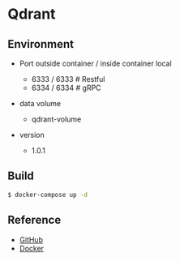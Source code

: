 # Qdrant

## Environment

- Port outside container / inside container local
  - 6333 / 6333 # Restful
  - 6334 / 6334 # gRPC

- data volume
  - qdrant-volume

- version
  - 1.0.1

## Build

```bash
$ docker-compose up -d
```

## Reference

- [GitHub](https://github.com/qdrant/qdrant)
- [Docker](https://hub.docker.com/r/qdrant/qdrant)

